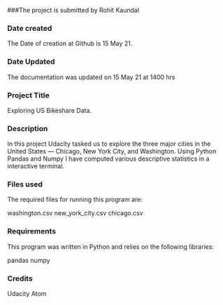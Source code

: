 
###The project is submitted by Rohit Kaundal

### Date created
The Date of creation at Github is 15 May 21.

### Date Updated
The documentation was updated on 15 May 21 at 1400 hrs
### Project Title
Exploring US Bikeshare Data.

### Description
In this project Udacity tasked us to explore the three major cities in the United States — Chicago, New York City, and Washington.
Using Python Pandas and Numpy I have computed various descriptive statistics in a interactive terminal.

### Files used

The required files for running this program are:

washington.csv
new_york_city.csv
chicago.csv


### Requirements

This program was written in Python and relies on the following libraries:

pandas
numpy

### Credits
Udacity
Atom
